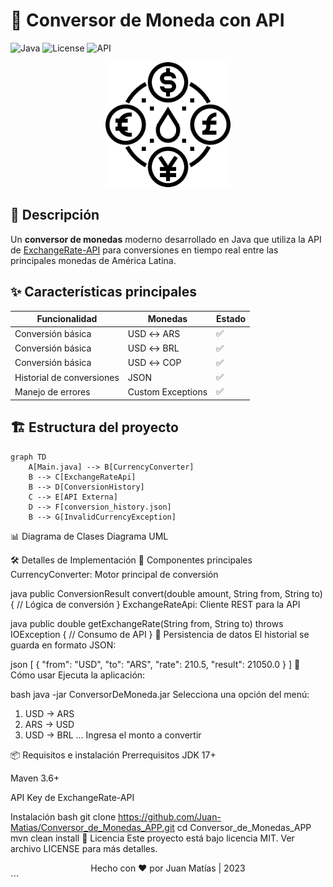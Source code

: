 # 💱 Conversor de Moneda con API

![Java](https://img.shields.io/badge/Java-17%2B-blue?logo=java)
![License](https://img.shields.io/badge/License-MIT-green)
![API](https://img.shields.io/badge/API-ExchangeRate--API-orange)

<div align="center">
  <img src="https://raw.githubusercontent.com/Juan-Matias/Conversor_de_Monedas_APP/main/src/Resource/currency-exchange.svg" width="200" alt="Icono conversor">
</div>

## 📝 Descripción
Un **conversor de monedas** moderno desarrollado en Java que utiliza la API de [ExchangeRate-API](https://www.exchangerate-api.com/) para conversiones en tiempo real entre las principales monedas de América Latina.

## ✨ Características principales
| Funcionalidad | Monedas | Estado |
|--------------|---------|--------|
| Conversión básica | USD ↔ ARS | ✅ |
| Conversión básica | USD ↔ BRL | ✅ |
| Conversión básica | USD ↔ COP | ✅ |
| Historial de conversiones | JSON | ✅ |
| Manejo de errores | Custom Exceptions | ✅ |

## 🏗 Estructura del proyecto

```mermaid
graph TD
    A[Main.java] --> B[CurrencyConverter]
    B --> C[ExchangeRateApi]
    B --> D[ConversionHistory]
    C --> E[API Externa]
    D --> F[conversion_history.json]
    B --> G[InvalidCurrencyException]

```

📊 Diagrama de Clases
Diagrama UML

🛠 Detalles de Implementación
🔧 Componentes principales
CurrencyConverter: Motor principal de conversión

java
public ConversionResult convert(double amount, String from, String to) {
  // Lógica de conversión
}
ExchangeRateApi: Cliente REST para la API

java
public double getExchangeRate(String from, String to) throws IOException {
  // Consumo de API
}
📂 Persistencia de datos
El historial se guarda en formato JSON:

json
[
  {
    "from": "USD",
    "to": "ARS",
    "rate": 210.5,
    "result": 21050.0
  }
]
🚀 Cómo usar
Ejecuta la aplicación:

bash
java -jar ConversorDeMoneda.jar
Selecciona una opción del menú:

1. USD → ARS
2. ARS → USD
3. USD → BRL
...
Ingresa el monto a convertir

📦 Requisitos e instalación
Prerrequisitos
JDK 17+

Maven 3.6+

API Key de ExchangeRate-API

Instalación
bash
git clone https://github.com/Juan-Matias/Conversor_de_Monedas_APP.git
cd Conversor_de_Monedas_APP
mvn clean install
📜 Licencia
Este proyecto está bajo licencia MIT. Ver archivo LICENSE para más detalles.

<div align="center"> Hecho con ❤️ por Juan Matías | 2023 </div> ```
